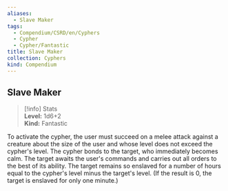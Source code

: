 ```yaml
---
aliases:
  - Slave Maker
tags:
  - Compendium/CSRD/en/Cyphers
  - Cypher
  - Cypher/Fantastic
title: Slave Maker
collection: Cyphers
kind: Compendium
---
```

## Slave Maker  
>[!info] Stats  
> **Level:** 1d6+2  
> **Kind:** Fantastic
  
To activate the cypher, the user must succeed on a melee attack against a creature about the size of the user and whose level does not exceed the cypher's level. The cypher bonds to the target, who immediately becomes calm. The target awaits the user's commands and carries out all orders to the best of its ability. The target remains so enslaved for a number of hours equal to the cypher's level minus the target's level. (If the result is 0, the target is enslaved for only one minute.)
